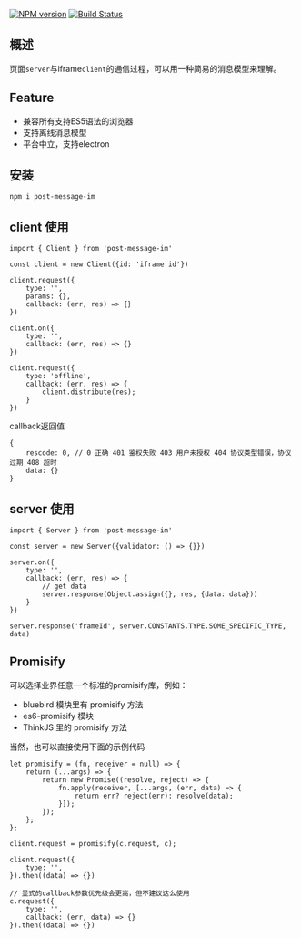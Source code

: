 [![NPM version][npm-image]][npm-url]
[![Build Status](https://travis-ci.org/lizhengnacl/post-message-im.svg?branch=master)](https://travis-ci.org/lizhengnacl/post-message-im)


## 概述
页面`server`与iframe`client`的通信过程，可以用一种简易的消息模型来理解。

## Feature
* 兼容所有支持ES5语法的浏览器
* 支持离线消息模型
* 平台中立，支持electron

## 安装

```
npm i post-message-im
```

## client 使用

```
import { Client } from 'post-message-im'

const client = new Client({id: 'iframe id'})

client.request({
    type: '',
    params: {},
    callback: (err, res) => {}
})

client.on({
    type: '',
    callback: (err, res) => {}
})

client.request({
    type: 'offline',
    callback: (err, res) => {
        client.distribute(res);
    }
})
```

callback返回值

```
{
    rescode: 0, // 0 正确 401 鉴权失败 403 用户未授权 404 协议类型错误，协议过期 408 超时
    data: {}
}
```

##  server 使用

```
import { Server } from 'post-message-im'

const server = new Server({validator: () => {}})

server.on({
    type: '',
    callback: (err, res) => {
        // get data
        server.response(Object.assign({}, res, {data: data}))
    }
})

server.response('frameId', server.CONSTANTS.TYPE.SOME_SPECIFIC_TYPE, data)
```

##  Promisify

可以选择业界任意一个标准的promisify库，例如：
- bluebird 模块里有 promisify 方法
- es6-promisify 模块
- ThinkJS 里的 promisify 方法

当然，也可以直接使用下面的示例代码
```
let promisify = (fn, receiver = null) => {
    return (...args) => {
        return new Promise((resolve, reject) => {
            fn.apply(receiver, [...args, (err, data) => {
                return err? reject(err): resolve(data);
            }]);
        });
    };
};

client.request = promisify(c.request, c);

client.request({
    type: '',
}).then((data) => {})

// 显式的callback参数优先级会更高，但不建议这么使用
c.request({
    type: '',
    callback: (err, data) => {}
}).then((data) => {})
```


[npm-image]: https://img.shields.io/npm/v/post-message-im.svg?style=flat-square
[npm-url]: https://www.npmjs.com/package/post-message-im
